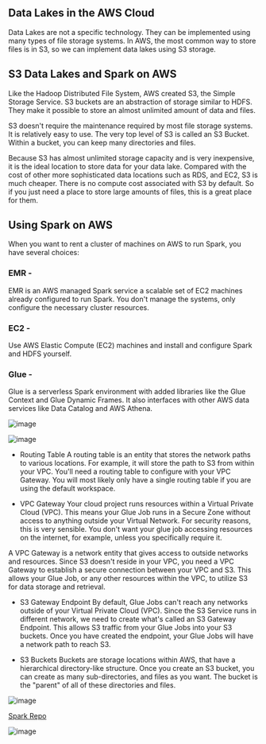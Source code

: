 


## Data Lakes in the AWS Cloud
Data Lakes are not a specific technology. They can be implemented using many types of file storage systems. In AWS, the most common way to store files is in S3, so we can implement data lakes using S3 storage.

## S3 Data Lakes and Spark on AWS
Like the Hadoop Distributed File System, AWS created S3, the Simple Storage Service. S3 buckets are an abstraction of storage similar to HDFS. They make it possible to store an almost unlimited amount of data and files.

S3 doesn't require the maintenance required by most file storage systems. It is relatively easy to use. The very top level of S3 is called an S3 Bucket. Within a bucket, you can keep many directories and files.

Because S3 has almost unlimited storage capacity and is very inexpensive, it is the ideal location to store data for your data lake. Compared with the cost of other more sophisticated data locations such as RDS, and EC2, S3 is much cheaper. There is no compute cost associated with S3 by default. So if you just need a place to store large amounts of files, this is a great place for them.


## Using Spark on AWS
When you want to rent a cluster of machines on AWS to run Spark, you have several choices:

### EMR - 
EMR is an AWS managed Spark service a scalable set of EC2 machines already configured to run Spark. You don't manage the systems, only configure the necessary cluster resources.

### EC2 - 
Use AWS Elastic Compute (EC2) machines and install and configure Spark and HDFS yourself.

### Glue -
Glue is a serverless Spark environment with added libraries like the Glue Context and Glue Dynamic Frames. It also interfaces with other AWS data services like Data Catalog and AWS Athena.


![image](https://github.com/shekharbiswas/DE-AWS/assets/32758439/b1fa3b90-cc9a-4f63-85a8-6cab4a3afc6f)

![image](https://github.com/shekharbiswas/DE-AWS/assets/32758439/696ae8bd-1843-453c-b6a2-124e3545ac00)

- Routing Table
A routing table is an entity that stores the network paths to various locations. For example, it will store the path to S3 from within your VPC. You'll need a routing table to configure with your VPC Gateway. You will most likely only have a single routing table if you are using the default workspace.

- VPC Gateway
Your cloud project runs resources within a Virtual Private Cloud (VPC). This means your Glue Job runs in a Secure Zone without access to anything outside your Virtual Network. For security reasons, this is very sensible. You don't want your glue job accessing resources on the internet, for example, unless you specifically require it.

A VPC Gateway is a network entity that gives access to outside networks and resources. Since S3 doesn't reside in your VPC, you need a VPC Gateway to establish a secure connection between your VPC and S3. This allows your Glue Job, or any other resources within the VPC, to utilize S3 for data storage and retrieval.

- S3 Gateway Endpoint
By default, Glue Jobs can't reach any networks outside of your Virtual Private Cloud (VPC). Since the S3 Service runs in different network, we need to create what's called an S3 Gateway Endpoint. This allows S3 traffic from your Glue Jobs into your S3 buckets. Once you have created the endpoint, your Glue Jobs will have a network path to reach S3.

- S3 Buckets
Buckets are storage locations within AWS, that have a hierarchical directory-like structure. Once you create an S3 bucket, you can create as many sub-directories, and files as you want. The bucket is the "parent" of all of these directories and files.


![image](https://github.com/shekharbiswas/DE-AWS/assets/32758439/f61db511-fe17-467a-bc1f-759f0fecd5de)


[Spark Repo](https://github.com/udacity/nd027-Data-Engineering-Data-Lakes-AWS-Exercises)


![image](https://github.com/shekharbiswas/DE-AWS/assets/32758439/436e32a5-1b06-4fbe-95bd-10f2f1746057)

